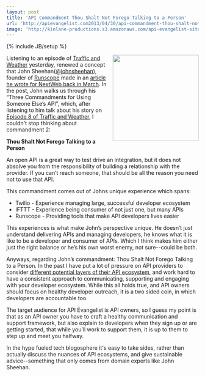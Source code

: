 ```yaml
---
layout: post
title: 'API Commandment Thou Shalt Not Forego Talking to a Person'
url: 'http://apievangelist.com2013/04/30/api-commandment-thou-shalt-not-forego-talking-to-a-person/'
image: 'http://kinlane-productions.s3.amazonaws.com/api-evangelist-site/blog/kin-lane-in-api-we-trust-trimmed.png'
---
```

{% include JB/setup %}
<p>
     <img src=https://s3.amazonaws.com/kinlane-productions/kin-lane/kin-lane-in-api-we-trust-trimmed.png  width=225 align=right />
</p>
<p>
     Listening to an episode of <a href=http://trafficandweather.io/>Traffic and Weather</a> yesterday, renewed a concept that John Sheehan(<a href=https://twitter.com/johnsheehan>@johnsheehan</a>), founder of <a title=Runscope href=https://www.runscope.com/signin?next=%2F>Runscope</a> made in an <a href=http://thenextweb.com/dd/2013/03/12/apis-are-dead-long-live-apis/?fromcat=all>article he wrote for NextWeb back in March</a>. In the post, John walks us through his “Three Commandments for Using Someone Else’s API”, which, after listening to him talk about his story on <a href=http://trafficandweather.io/post/46485798823/episode-8-im-going-to-withdraw-my-objection>Episode 8 of Traffic and Weather</a>, I couldn't stop thinking about commandment 2:
</p>
<p>
     <strong>Thou Shalt Not Forego Talking to a Person</strong>
</p>
<p>
     An open API is a great way to test drive an integration, but it does not absolve you from the responsibility of building a relationship with the provider. If you can’t reach someone, that should be all the reason you need not to use that API.
</p>
<p>
     This commandment comes out of Johns unique experience which spans:
</p>
<ul class=mainlist>
     <li>Twilio - Experience managing large, successful developer ecosystem
     </li>
     <li>IFTTT - Experience being consumer of not just one, but many APIs
     </li>
     <li>Runscope - Providing tools that make API developers lives easier
     </li>
</ul>
<p>
     This experiences is what make John’s perspective unique. He doesn’t just understand delivering APIs and managing developers, he knows what it is like to be a developer and consumer of APIs. Which I think makes him either just the right balance or he’s his own worst enemy, not sure--could be both.
</p>
<p>
     Anyways, regarding John’s commandment: Thou Shalt Not Forego Talking to a Person. In the past I have put a lot of pressure on API providers to consider <a href=http://apievangelist.com/2012/01/31/four-potential-levels-of-an-api-business-ecosystem/>different potential layers of their API ecosystem</a>, and work hard to have a consistent approach to communicating, supporting and engaging with your developer ecosystem. While this all holds true, and API owners should focus on healthy developer outreach, it is a two sided coin, in which developers are accountable too.
</p>
<p>
     The target audience for API Evangelist is API owners, so I guess my point is that as an API owner you have to craft a healthy communication and support framework, but also explain to developers when they sign up or are getting started, that while you’ll work to support them, it is up to them to step up and meet you halfway.
</p>
<p>
     In the hype fueled tech blogosphere it's easy to take sides, rather than actually discuss the nuances of API ecosystems, and give sustainable advice--something that only comes from domain experts like John Sheehan.
</p>
